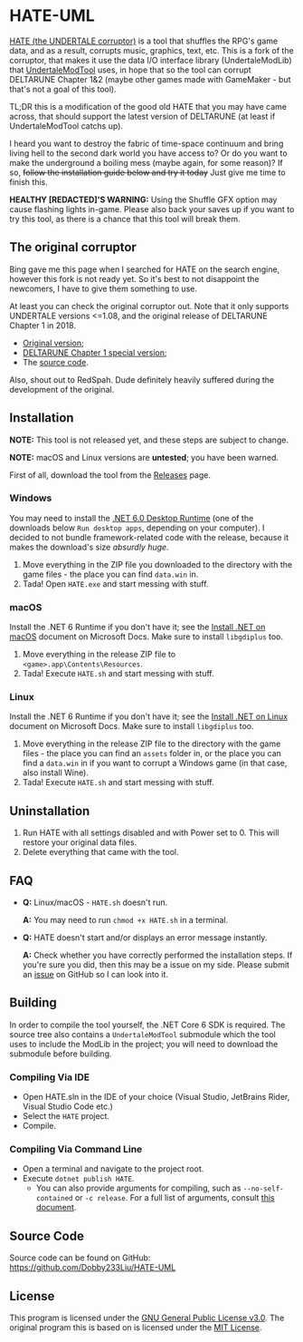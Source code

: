 # HATE-UML

[HATE (the UNDERTALE corruptor)](https://www.reddit.com/r/Undertale/comments/41lb16/hate_the_undertale_corruptor/) is a tool that shuffles the RPG's game data, and as a result, corrupts music, graphics, text, etc. This is a fork of the corruptor, that makes it use the data I/O interface library (UndertaleModLib) that [UndertaleModTool](https://github.com/krzys-h/UndertaleModTool) uses, in hope that so the tool can corrupt DELTARUNE Chapter 1&2 (maybe other games made with GameMaker - but that's not a goal of this tool).

TL;DR this is a modification of the good old HATE that you may have came across, that should support the latest version of DELTARUNE (at least if UndertaleModTool catchs up).

I heard you want to destroy the fabric of time-space continuum and bring living hell to the second dark world you have access to? Or do you want to make the underground a boiling mess (maybe again, for some reason)? If so, ~~follow the installation guide below and try it today~~ Just give me time to finish this.

**HEALTHY \[REDACTED]'S WARNING:** Using the Shuffle GFX option may cause flashing lights in-game. Please also back your saves up if you want to try this tool, as there is a chance that this tool will break them.

## The original              corruptor

Bing gave me this page when I searched for HATE on the search engine, however this fork is not ready yet.
So it's best to not disappoint the newcomers, I have to give them something to use.

At least you can check the original corruptor out. Note that it only supports UNDERTALE versions <=1.08, and the original release of DELTARUNE Chapter 1 in 2018.

* [Original version](https://www.reddit.com/r/Undertale/comments/41lb16/hate_the_undertale_corruptor/);
* [DELTARUNE Chapter 1 special version](https://www.reddit.com/r/Deltarune/comments/9v1vd7/hate_the_deltarune_corruptor/);
* The [source code](https://github.com/RedSpah/HATE).

Also, shout out to RedSpah. Dude definitely heavily suffered during the development of the original.

## Installation

**NOTE:** This tool is not released yet, and these steps are subject to change.

**NOTE:** macOS and Linux versions are **untested**; you have been warned.

First of all, download the tool from the [Releases](https://github.com/Dobby233Liu/HATE-UML/releases) page.

### Windows

You may need to install the [.NET 6.0 Desktop Runtime](https://dotnet.microsoft.com/en-us/download/dotnet/6.0/runtime) (one of the downloads below `Run desktop apps`, depending on your computer). I decided to not bundle framework-related code with the release, because it makes the download's size *absurdly huge*.

1. Move everything in the ZIP file you downloaded to the directory with the game files - the place you can find `data.win` in.
2. Tada! Open `HATE.exe` and start messing with stuff.

### macOS

Install the .NET 6 Runtime if you don't have it; see the [Install .NET on macOS](https://docs.microsoft.com/en-us/dotnet/core/install/macos) document on Microsoft Docs.
Make sure to install `libgdiplus` too.

1. Move everything in the release ZIP file to `<game>.app\Contents\Resources`.
2. Tada! Execute `HATE.sh` and start messing with stuff.

### Linux

Install the .NET 6 Runtime if you don't have it; see the [Install .NET on Linux](https://docs.microsoft.com/en-us/dotnet/core/install/linux) document on Microsoft Docs.
Make sure to install `libgdiplus` too.

1. Move everything in the release ZIP file to the directory with the game files - the place you can find an `assets` folder in, or the place you can find a `data.win` in if you want to corrupt a Windows game (in that case, also install Wine).
2. Tada! Execute `HATE.sh` and start messing with stuff.

## Uninstallation

1. Run HATE with all settings disabled and with Power set to 0. This will restore your original data files.
2. Delete everything that came with the tool.

## FAQ

* **Q:** Linux/macOS - `HATE.sh` doesn't run.

    **A:** You may need to run `chmod +x HATE.sh` in a terminal.

* **Q:** HATE doesn't start and/or displays an error message instantly.

    **A:** Check whether you have correctly performed the installation steps. If you're sure you did, then this may be a issue on my side. Please submit an [issue](https://github.com/Dobby233Liu/HATE-UML/issues) on GitHub so I can look into it.

## Building

In order to compile the tool yourself, the .NET Core 6 SDK is required. The source tree also contains a `UndertaleModTool` submodule which the tool uses to include the ModLib in the project; you will need to download the submodule before building.

### Compiling Via IDE

* Open HATE.sln in the IDE of your choice (Visual Studio, JetBrains Rider, Visual Studio Code etc.)
* Select the `HATE` project.
* Compile.

### Compiling Via Command Line

* Open a terminal and navigate to the project root.
* Execute `dotnet publish HATE`.
  * You can also provide arguments for compiling, such as `--no-self-contained` or `-c release`.
    For a full list of arguments, consult [this document](https://docs.microsoft.com/dotnet/core/tools/dotnet-publish).

## Source Code

Source code can be found on GitHub:
https://github.com/Dobby233Liu/HATE-UML

## License

This program is licensed under the [GNU General Public License v3.0](COPYING.txt).
The original program this is based on is licensed under the [MIT License](LICENSE.MIT.txt).
